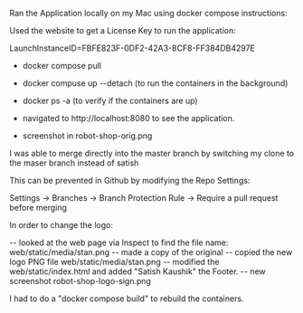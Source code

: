 Ran the Application locally on my Mac using docker compose instructions:

Used the website to get a License Key to run the application:

LaunchInstanceID=FBFE823F-0DF2-42A3-8CF8-FF384DB4297E

- docker compose pull
- docker compuse up --detach (to run the containers in the background)
- docker ps -a (to verify if the containers are up)
- navigated to http://localhost:8080 to see the application.

- screenshot in robot-shop-orig.png

I was able to merge directly into the master branch by switching my clone to the maser branch instead of satish

This can be prevented in Github by modifying the Repo Settings:

Settings -> Branches -> Branch Protection Rule -> Require a pull request before merging

In order to change the logo:

-- looked at the web page via Inspect to find the file name: web/static/media/stan.png
-- made a copy of the original
-- copied the new logo PNG file web/static/media/stan.png
-- modified the web/static/index.html and added "Satish Kaushik" the Footer.
-- new screenshot  robot-shop-logo-sign.png

I had to do a "docker compose build" to rebuild the containers.

